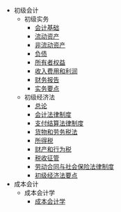 <!-- ./_sidebar.md -->

* 初级会计
  * 初级实务
    * [会计基础](/md/初级会计/初级实务/初级_会计实务_2会计基础)
    * [流动资产](/md/初级会计/初级实务/初级_会计实务_3流动资产)
    * [非流动资产](/md/初级会计/初级实务/初级_会计实务_4非流动资产)
    * [负债](/md/初级会计/初级实务/初级_会计实务_5负债)
    * [所有者权益](/md/初级会计/初级实务/初级_会计实务_6所有者权益)
    * [收入费用和利润](/md/初级会计/初级实务/初级_会计实务_7收入、费用和利润)
    * [财务报告](/md/初级会计/初级实务/初级_会计实务_8财务报告)
    * [实务要点](/md/初级会计/初级实务/实务要点)
  * 初级经济法
    * [总论](/md/初级会计/初级经济法/初级经济法基础_1总论)
    * [会计法律制度](/md/初级会计/初级经济法/初级经济法基础_2会计法律制度)
    * [支付结算法律制度](/md/初级会计/初级经济法/初级经济法基础_3支付结算法律制度)
    * [货物和劳务税法](/md/初级会计/初级经济法/初级经济法基础_4货物和劳务税法)
    * [所得税](/md/初级会计/初级经济法/初级经济法基础_5所得税)
    * [财产和行为税](/md/初级会计/初级经济法/初级经济法基础_6财产和行为税)
    * [税收征管](/md/初级会计/初级经济法/初级经济法基础_7税收征管)
    * [劳动合同与社会保险法律制度](/md/初级会计/初级经济法/初级经济法基础_8劳动合同与社会保险法律制度)
    * [初级经济法要点](/md/初级会计/初级经济法/初级经济法要点)
* 成本会计
  * 成本会计学
    * [成本会计学](/md/成本会计/成本会计学/成本会计学)
  
  